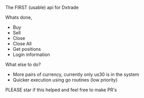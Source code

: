 The FIRST (usable) api for Dxtrade

Whats done,
  * Buy
  * Sell
  * Close
  * Close All
  * Get positions
  * Login information
    
What else to do?
  * More pairs of currency, currently only us30 is in the system
  * Quicker execution using go routines (low priority)

PLEASE star if this helped and feel free to make PR's 
